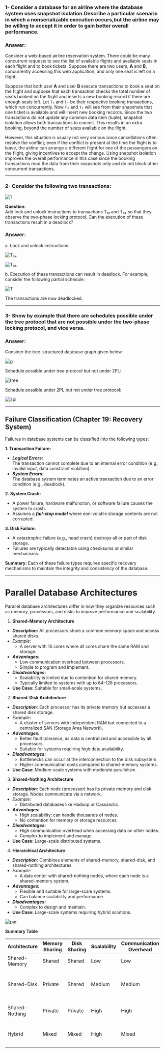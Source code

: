 
### 1-  Consider a database for an airline where the database system uses snapshot isolation.Describe a particular scenario in which a nonserializable execution occurs,but the airline may be willing to accept it in order to gain better overall performance.
### Answer:
Consider a web-based airline reservation system. There could be many concurrent requests to see the list of available flights and available seats in each flight and to book tickets. 
Suppose there are two users, **A** and **B**, concurrently accessing this web application, and only one seat is left on a flight.

Suppose that both user **A** and user **B** execute transactions to book a seat on the flight and suppose that each transaction checks the total number of seats booked on the 
flight and inserts a new booking record if there are enough seats left. Let `T₃` and `T₄` be their respective booking transactions, which run concurrently. Now `T₃` and `T₄` will see 
from their snapshots that one ticket is available and will insert new booking records. Since the two transactions do not update any common data item (tuple), snapshot isolation allows both transactions to commit. 
This results in an extra booking, beyond the number of seats available on the flight.

However, this situation is usually not very serious since cancellations often resolve the conflict; even if the conflict is present at the time the flight is to leave,
the airline can arrange a different flight for one of the passengers on the flight, giving incentives to accept the change. Using snapshot isolation improves the overall 
performance in this case since the booking transactions read the data from their snapshots only and do not block other concurrent transactions.

---
### 2- Consider the following two transactions:
![1](image/18-2-1.png)

**Question:**  
Add lock and unlock instructions to transactions T₃₁ and T₃₂ so that they observe the two-phase locking protocol. Can the execution of these transactions result in a deadlock?

### Answer:
 a. Lock and unlock instructions:

![T₃₄](image/18-2-2.png)



![T₃₅](image/18-2-3.png)


 b. Execution of these transactions can result in deadlock. For example, consider the following partial schedule:
 
![T](image/18-2-4.png)

 The transactions are now deadlocked.
 
 ---
### 3- Show by example that there are schedules possible under the tree protocol that are not possible under the two-phase locking protocol, and vice versa.

### Answer:
Consider the tree-structured database graph given below.

![g](image/18-5-1.png)


 Schedule possible under tree protocol but not under 2PL:

 ![tree](image/18-5-2.png)



Schedule possible under 2PL but not under tree protocol:

 ![2pl](image/18-5-3.png)

---

## Failure Classification (Chapter 19: Recovery System)

Failures in database systems can be classified into the following types:

**1. Transaction Failure:**
- ***Logical Errors:***  
  The transaction cannot complete due to an internal error condition (e.g., invalid input, data constraint violation).
- ***System Errors:***  
  The database system terminates an active transaction due to an error condition (e.g., deadlock).

 **2. System Crash:**
- A power failure, hardware malfunction, or software failure causes the system to crash.
- Assumes a ***fail-stop model*** where non-volatile storage contents are not corrupted.

**3. Disk Failure:**
- A catastrophic failure (e.g., head crash) destroys all or part of disk storage.
- Failures are typically detectable using checksums or similar mechanisms.

**Summary:**
Each of these failure types requires specific recovery mechanisms to maintain the integrity and consistency of the database.

---

# Parallel Database Architectures

Parallel database architectures differ in how they organize resources such as memory, processors, and disks to improve performance and scalability.


 1. **Shared-Memory Architecture**
- ***Description:*** All processors share a common memory space and access shared disks.
- *Example:*
  - A server with 16 cores where all cores share the same RAM and storage.
- ***Advantages:***
  - Low communication overhead between processors.
  - Simple to program and implement.
- ***Disadvantages:***
  - Scalability is limited due to contention for shared memory.
  - Typically limited to systems with up to 64–128 processors.
- **Use Case:** Suitable for small-scale systems.


 2. **Shared-Disk Architecture**
- ***Description:*** Each processor has its private memory but accesses a shared disk storage.
- *Example:*
  - A cluster of servers with independent RAM but connected to a centralized SAN (Storage Area Network).
- ***Advantages:***
  - Better fault tolerance, as data is centralized and accessible by all processors.
  - Suitable for systems requiring high data availability.
- ***Disadvantages:***
  - Bottlenecks can occur at the interconnection to the disk subsystem.
  - Higher communication costs compared to shared-memory systems.
- **Use Case:** Medium-scale systems with moderate parallelism.


 3. **Shared-Nothing Architecture**
- ***Description:*** Each node (processor) has its private memory and disk storage. Nodes communicate via a network.
- *Example:*
  - Distributed databases like Hadoop or Cassandra.
- ***Advantages:***
  - High scalability: can handle thousands of nodes.
  - No contention for memory or storage resources.
- ***Disadvantages:***
  - High communication overhead when accessing data on other nodes.
  - Complex to implement and manage.
- **Use Case:** Large-scale distributed systems.

 4. **Hierarchical Architecture**
- ***Description:*** Combines elements of shared-memory, shared-disk, and shared-nothing architectures.
- *Example:*
  - A data center with shared-nothing nodes, where each node is a shared-memory system.
- ***Advantages:***
  - Flexible and suitable for large-scale systems.
  - Can balance scalability and performance.
- ***Disadvantages:***
  - Complex to design and maintain.
- **Use Case:** Large-scale systems requiring hybrid solutions.

![par](image/par.jpeg)

 **Summary Table**

| Architecture       | Memory Sharing | Disk Sharing | Scalability | Communication Overhead | Use Case                              |
|--------------------|----------------|--------------|-------------|------------------------|---------------------------------------|
| Shared-Memory      | Shared         | Shared       | Low         | Low                    | Small-scale systems                   |
| Shared-Disk        | Private        | Shared       | Medium      | Medium                 | Fault-tolerant, medium-scale systems  |
| Shared-Nothing     | Private        | Private      | High        | High                   | Large-scale, distributed systems      |
| Hybrid             | Mixed          | Mixed        | High        | Mixed                  | Custom workloads, cloud environments  |

